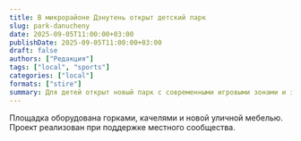 ```yaml
---
title: В микрорайоне Дэнутень открыт детский парк
slug: park-danucheny
date: 2025-09-05T11:00:00+03:00
publishDate: 2025-09-05T11:00:00+03:00
draft: false
authors: ["Редакция"]
tags: ["local", "sports"]
categories: ["local"]
formats: ["stire"]
summary: Для детей открыт новый парк с современными игровыми зонами и зелёными насаждениями.
---
```


Площадка оборудована горками, качелями и новой уличной мебелью. Проект реализован при поддержке местного сообщества.

